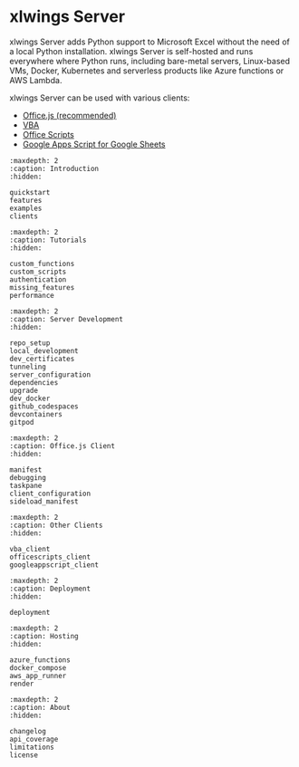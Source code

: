 # xlwings Server

xlwings Server adds Python support to Microsoft Excel without the need of a local Python installation. xlwings Server is self-hosted and runs everywhere where Python runs, including bare-metal servers, Linux-based VMs, Docker, Kubernetes and serverless products like Azure functions or AWS Lambda.

xlwings Server can be used with various clients:

- [Office.js (recommended)](clients.md#officejs-add-in-recommended)
- [VBA](clients.md#vba)
- [Office Scripts](clients.md#office-scripts)
- [Google Apps Script for Google Sheets](clients.md#google-sheets)

```{toctree}
:maxdepth: 2
:caption: Introduction
:hidden:

quickstart
features
examples
clients
```

```{toctree}
:maxdepth: 2
:caption: Tutorials
:hidden:

custom_functions
custom_scripts
authentication
missing_features
performance
```

```{toctree}
:maxdepth: 2
:caption: Server Development
:hidden:

repo_setup
local_development
dev_certificates
tunneling
server_configuration
dependencies
upgrade
dev_docker
github_codespaces
devcontainers
gitpod
```

```{toctree}
:maxdepth: 2
:caption: Office.js Client
:hidden:

manifest
debugging
taskpane
client_configuration
sideload_manifest
```

```{toctree}
:maxdepth: 2
:caption: Other Clients
:hidden:

vba_client
officescripts_client
googleappscript_client
```

```{toctree}
:maxdepth: 2
:caption: Deployment
:hidden:

deployment
```

```{toctree}
:maxdepth: 2
:caption: Hosting
:hidden:

azure_functions
docker_compose
aws_app_runner
render
```

```{toctree}
:maxdepth: 2
:caption: About
:hidden:

changelog
api_coverage
limitations
license
```
